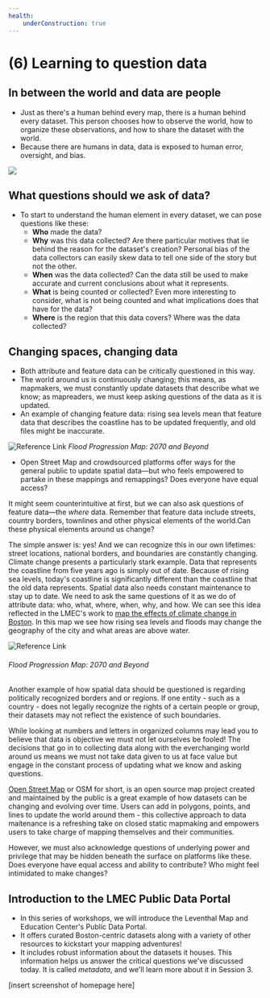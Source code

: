 ```yaml
---
health:
    underConstruction: true
---
```


# (6) Learning to question data

## In between the world and data are people
* Just as there's a human behind every map, there is a human behind every dataset. This person chooses how to observe the world, how to organize these observations, and how to share the dataset with the world. 
* Because there are humans in data, data is exposed to human error, oversight, and bias. 

![](https://i.imgur.com/hAo8TCn.png)


## What questions should we ask of data?

* To start to understand the human element in every dataset, we can pose questions like these:  
    * **Who** made the data? 
    * **Why** was this data collected? Are there particular motives that lie behind the reason for the dataset's creation? Personal bias of the data collectors can easily skew data to tell one side of the story but not the other. 
    * **When** was the data collected? Can the data still be used to make accurate and current conclusions about what it represents. 
    * **What** is being counted or collected? Even more interesting to consider, what is not being counted and what implications does that have for the data? 
    * **Where** is the region that this data covers? Where was the data collected?

## Changing spaces, changing data
* Both attribute and feature data can be critically questioned in this way.
* The world around us is continuously changing; this means, as mapmakers, we must constantly update datasets that describe what we know; as mapreaders, we must keep asking questions of the data as it is updated. 
* An example of changing feature data: rising sea levels mean that feature data that describes the coastline has to be updated frequently, and old files might be inaccurate.

![Reference Link](https://i.imgur.com/mxDglHY.jpg)
*Flood Progression Map: 2070 and Beyond*
 
*  Open Street Map and crowdsourced platforms offer ways for the general public to update spatial data—but who feels empowered to partake in these mappings and remappings? Does everyone have equal access?  

<hideable> 

It might seem counterintuitive at first, but we can also ask questions of feature data—the *where* data. Remember that feature data include streets, country borders, townlines and other physical elements of the world.Can these physical elements around us change? 

The simple answer is: yes! And we can recognize this in our own lifetimes: street locations, national borders, and boundaries are constantly changing. Climate change presents a particularly stark example. Data that represents the coastline from five years ago is simply out of date. Because of rising sea levels, today's coastline is significantly different than the coastline that the old data represents. Spatial data also needs constant maintenance to stay up to date. We need to ask the same questions of it as we do of attribute data: who, what, where, when, why, and how. We can see this idea reflected in the LMEC's work to [map the effects of climate change in Boston](https://collections.leventhalmap.org/map-sets/191).  In this map we see how rising sea levels and floods may change the geography of the city and what areas are above water. 

![Reference Link](https://i.imgur.com/mxDglHY.jpg)
###### Flood Progression Map: 2070 and Beyond

Another example of how spatial data should be questioned is regarding politically recognized borders and or regions. If one entity - such as a country - does not legally recognize the rights of a certain people or group, their datasets may not reflect the existence of such boundaries.

While looking at numbers and letters in organized columns may lead you to believe that data is objective we must not let ourselves be fooled! The decisions that go in to collecting data along with the everchanging world around us means we must not take data given to us at face value but engage in the constant process of updating what we know and asking questions. 

[Open Street Map](https://www.openstreetmap.org/#map=5/38.007/-95.844) or OSM for short, is an open source map project created and maintained by the public is a great example of how datasets can be changing and evolving over time. Users can add in polygons, points, and lines to update the world around them - this collective approach to data maitenance is a refreshing take on closed static mapmaking and empowers users to take charge of mapping themselves and their communities. 

However, we must also acknowledge questions of underlying power and privilege that may be hidden beneath the surface on platforms like these. Does everyone have equal access and ability to contribute? Who might feel intimidated to make changes?

</hideable>

## Introduction to the LMEC Public Data Portal

* In this series of workshops, we will introduce the Leventhal Map and Education Center's Public Data Portal.
* It offers curated Boston-centric datasets along with a variety of other resources to kickstart your mapping adventures! 
* It includes robust information about the datasets it houses. This information helps us answer the critical questions we've discussed today. It is called *metadata*, and we'll learn more about it in Session 3. 

[insert screenshot of homepage here]

<Quizlet 
    title="Check your understanding"
    :questions="[
        {text: 'Datasets never have to be updated or altered; once they're made, they remain accurate for all time.'',
        answers: [
            {text: 'True'},
            {text: 'False', correct: true}
        ]},
        {text: 'Computers can update data automatically, without human input.',
        answers: [
            {text: 'True'},
            {text: 'False', correct: true}
        ]
        }
    ]"
/>